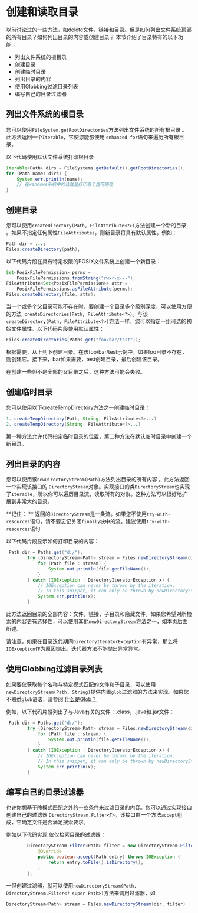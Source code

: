 # 创建和读取目录

以前讨论过的一些方法，如delete文件，链接和目录。但是如何列出文件系统顶部的所有目录？如何列出目录的内容或创建目录？
本节介绍了目录特有的以下功能：

* 列出文件系统的根目录
* 创建目录
* 创建临时目录
* 列出目录的内容
* 使用Globbing过滤目录列表
* 编写自己的目录过滤器

## 列出文件系统的根目录
您可以使用`FileSystem.getRootDirectories`方法列出文件系统的所有根目录 。此方法返回一个`Iterable`，它使您能够使用 `enhanced for`语句来遍历所有根目录。

以下代码使用默认文件系统打印根目录
```java
Iterable<Path> dirs = FileSystems.getDefault().getRootDirectories();
for (Path name: dirs) {
    System.err.println(name);
    // 在windows系统中的话就是打印各个盘符路径
}
```


## 创建目录

您可以使用`createDirectory(Path, FileAttribute<?>)`方法创建一个新的目录 。如果不指定任何属性`FileAttributes`，则新目录将具有默认属性。例如：
```java
Path dir = ...;
Files.createDirectory(path);
```

以下代码片段在具有特定权限的POSIX文件系统上创建一个新目录：
```java
Set<PosixFilePermission> perms =
    PosixFilePermissions.fromString("rwxr-x---");
FileAttribute<Set<PosixFilePermission>> attr =
    PosixFilePermissions.asFileAttribute(perms);
Files.createDirectory(file, attr);
```

当一个或多个父目录可能不存在时，要创建一个目录多个级别深度，可以使用方便的方法` createDirectories(Path, FileAttribute<?>)`。与该`createDirectory(Path, FileAttribute<?>)`方法一样，您可以指定一组可选的初始文件属性。以下代码片段使用默认属性：
```java
Files.createDirectories(Paths.get("foo/bar/test"));
```

根据需要，从上到下创建目录。在该foo/bar/test示例中，如果foo目录不存在，则创建它。接下来，bar如果需要，test创建目录，最后创建该目录。

在创建一些但不是全部的父目录之后，这种方法可能会失败。

## 创建临时目录

您可以使用以下createTempDirectory方法之一创建临时目录：
```java
1. createTempDirectory(Path, String, FileAttribute<?>...)
2. createTempDirectory(String, FileAttribute<?>...)
```

第一种方法允许代码指定临时目录的位置，第二种方法在默认临时目录中创建一个新目录。

## 列出目录的内容

您可以使用该`newDirectoryStream(Path)`方法列出目录的所有内容 。此方法返回一个实现该接口的 `DirectoryStream`对象。实现接口的类`DirectoryStream`也实现了`Iterable`，所以你可以遍历目录流，读取所有的对象。这种方法可以很好地扩展到非常大的目录。

**记住： ** 返回的`DirectoryStream`是一条流。如果您不使用`try-with-resources`语句，请不要忘记关闭`finally`块中的流。建议使用`try-with-resources`语句

以下代码片段显示如何打印目录的内容：
```java
 Path dir = Paths.get("d:/");
        try (DirectoryStream<Path> stream = Files.newDirectoryStream(dir)) {
            for (Path file : stream) {
                System.out.println(file.getFileName());
            }
        } catch (IOException | DirectoryIteratorException x) {
            // IOException can never be thrown by the iteration.
            // In this snippet, it can only be thrown by newDirectoryStream.
            System.err.println(x);
        }
```

此方法返回目录的全部内容：文件，链接，子目录和隐藏文件。如果您希望对所检索的内容更有选择性，可以使用其他`newDirectoryStream`方法之一，如本页后面所述。

请注意，如果在目录迭代期间`DirectoryIteratorException`有异常，那么将`IOException`作为原因抛出。迭代器方法不能抛出异常异常。

## 使用Globbing过滤目录列表
如果要仅获取每个名称与特定模式匹配的文件和子目录，可以使用 `newDirectoryStream(Path, String)`提供内置`glob`过滤器的方法来实现。如果您不熟悉`glob`语法，请参阅 [什么是Glob？](/content/essential/io/fileOps.md)

例如，以下代码片段列出了与Java有关的文件：.class，.java和.jar文件：
```java
 Path dir = Paths.get("d:/");
        try (DirectoryStream<Path> stream = Files.newDirectoryStream(dir, "*.{java,class,jar}")) {
            for (Path file : stream) {
                System.out.println(file.getFileName());
            }
        } catch (IOException | DirectoryIteratorException x) {
            // IOException can never be thrown by the iteration.
            // In this snippet, it can only be thrown by newDirectoryStream.
            System.err.println(x);
        }
```

## 编写自己的目录过滤器

也许你想基于除模式匹配之外的一些条件来过滤目录的内容。您可以通过实现接口创建自己的过滤器 `DirectoryStream.Filter<T>`。该接口由一个方法`accept`组成，它确定文件是否满足搜索要求。

例如以下代码实现 仅仅检索目录的过滤器：
```java
        DirectoryStream.Filter<Path> filter = new DirectoryStream.Filter<Path>() {
            @Override
            public boolean accept(Path entry) throws IOException {
                return entry.toFile().isDirectory();
            }
        };
```

一但创建过滤器，就可以使用`newDirectoryStream(Path, DirectoryStream.Filter<? super Path>)`方法来调用过滤器，如
```java
DirectoryStream<Path> stream = Files.newDirectoryStream(dir, filter)
```